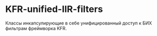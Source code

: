 # KFR-unified-IIR-filters

Классы инкапсулирующие в себе унифицированный доступ к БИХ фильтрам фреймворка KFR.